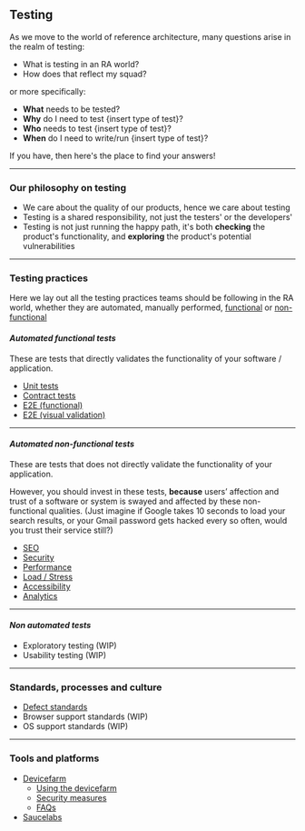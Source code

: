 ## Testing 

As we move to the world of reference architecture, many questions arise in the realm of testing:

-   What is testing in an RA world?
-   How does that reflect my squad?

or more specifically:

-   __What__ needs to be tested?
-   __Why__ do I need to test {insert type of test}?
-   __Who__ needs to test {insert type of test}?
-   __When__ do I need to write/run {insert type of test}?

If you have, then here's the place to find your answers!

---

### Our philosophy on testing

-   We care about the quality of our products, hence we care about testing
-   Testing is a shared responsibility, not just the testers' or the developers'
-   Testing is not just running the happy path, it's both __checking__ the product's functionality, and __exploring__ the product's potential vulnerabilities

---
### Testing practices

Here we lay out all the testing practices teams should be following in the RA world, whether they are automated, manually performed, [functional][Functional testing] or [non-functional][Non-functional testing]

#### *Automated functional tests*
These are tests that directly validates the functionality of your software / application.
-   [Unit tests][Unit tests]
-   [Contract tests][Contract tests]
-   [E2E (functional)][E2E functional]
-   [E2E (visual validation)][E2E ui]

---

#### *Automated non-functional tests*
These are tests that does not directly validate the functionality of your application. 

However, you should invest in these tests, __because__ users’ affection and trust of a software or system is swayed and affected by these non-functional qualities. (Just imagine if Google takes 10 seconds to load your search results, or your Gmail password gets hacked every so often, would you trust their service still?)

-   [SEO][SEO]
-   [Security][Security]
-   [Performance][Performance]
-   [Load / Stress][Load]
-   [Accessibility][Accessibility] 
-   [Analytics][Analytics]

---
#### *Non automated tests*

-   Exploratory testing (WIP)
-   Usability testing (WIP)

---

### Standards, processes and culture

-   [Defect standards][Defect standards]
-   Browser support standards (WIP)
-   OS support standards (WIP)


---

### Tools and platforms
-   [Devicefarm][Devicefarm] 
    -   [Using the devicefarm][Devicefarming]
    -   [Security measures][Devicefarm_security]
    -   [FAQs][Devicefarm_FAQ]
-   [Saucelabs][Saucelabs]


[Unit tests]: functional/unit.md
[Contract tests]: functional/consumer_driven_contracts.md
[E2E functional]: functional/e2e.md
[E2E ui]:functional/visual-regression.md
[SEO]: nonfunctional/seo.md
[Security]: nonfunctional/security.md#
[Performance]: nonfunctional/performance.md
[Load]: nonfunctional/load.md
[Accessibility]: nonfunctional/accessibility.md
[Analytics]: nonfunctional/analytics.md

[Functional testing]: https://en.wikipedia.org/wiki/Functional_testing
[Non-functional testing]: https://en.wikipedia.org/wiki/Non-functional_testing

[Devicefarm]: tools_platforms/devicefarm.md
[Devicefarming]: tools_platforms/devicefarming.md
[Devicefarm_FAQ]: tools_platforms/devicefarmfaq.md
[Devicefarm_security]: tools_platforms/devicefarm_security.md

[Saucelabs]: tools_platforms/saucelabs.md

[Defect standards]: standards/defect.md
